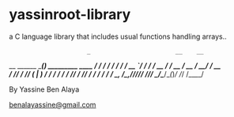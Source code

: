 # yassinroot-library
a C language library that includes usual functions handling arrays..




                          _                        __    __  
   __  ______ ___________(_)___  _________  ____  / /_  / /_ 
  / / / / __ `/ ___/ ___/ / __ \/ ___/ __ \/ __ \/ __/ / __ \
 / /_/ / /_/ (__  |__  ) / / / / /  / /_/ / /_/ / /__ / / / /
 \__, /\__,_/____/____/_/_/ /_/_/   \____/\____/\__(_)_/ /_/ 
/____/                                                       





By Yassine Ben Alaya


benalayassine@gmail.com
